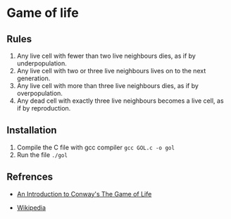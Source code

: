 # Game of life

## Rules
1. Any live cell with fewer than two live neighbours dies, as if by underpopulation.
2. Any live cell with two or three live neighbours lives on to the next generation.
3. Any live cell with more than three live neighbours dies, as if by overpopulation.
4. Any dead cell with exactly three live neighbours becomes a live cell, as if by reproduction.

## Installation

1. Compile the C file with gcc compiler `gcc GOL.c -o gol`
2. Run the file `./gol`

## Refrences

* [An Introduction to Conway's The Game of Life
](https://youtu.be/ouipbDkwHWA)

* [Wikipedia](https://en.wikipedia.org/wiki/Conway%27s_Game_of_Life)

